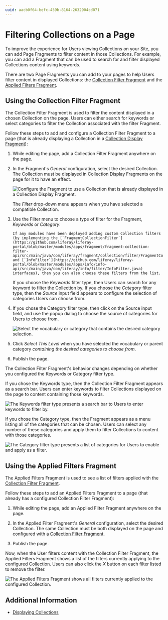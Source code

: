 ```yaml
---
uuid: aacb0f64-befc-459b-8164-2632904cd071
---
```

# Filtering Collections on a Page

To improve the experience for Users viewing Collections on your Site, you can add Page Fragments to filter content in those Collections. For example, you can add a Fragment that can be used to search for and filter displayed Collections content using keywords.

There are two Page Fragments you can add to your pages to help Users filter content in displayed Collections: the [Collection Filter Fragment](#using-the-collection-filter-fragment) and the [Applied Filters Fragment](#using-the-applied-filters-fragment).

## Using the Collection Filter Fragment

The Collection Filter Fragment is used to filter the content displayed in a chosen Collection on the page. Users can either search for keywords or select categories to filter the Collection associated with the filter Fragment.

Follow these steps to add and configure a Collection Filter Fragment to a page (that is already displaying a Collection in a [Collection Display Fragment](./displaying-collections.md#configuring-a-collection-display-fragment)):

1. While editing the page, add a Collection Filter Fragment anywhere on the page.

1. In the Fragment's *General* configuration, select the desired Collection. The Collection must be displayed in Collection Display Fragments on the page for it to have an effect.

    ![Configure the Fragment to use a Collection that is already displayed in a Collection Display Fragment.](./filtering-collections-on-a-page/images/01.png)

    The *Filter* drop-down menu appears when you have selected a compatible Collection.

1. Use the Filter menu to choose a type of filter for the Fragment, *Keywords* or *Category*.

    ```{note}
    If any modules have been deployed adding custom Collection filters (by implementing the [`FragmentCollectionFilter`](https://github.com/liferay/liferay-portal/blob/master/modules/apps/fragment/fragment-collection-filter-api/src/main/java/com/liferay/fragment/collection/filter/FragmentCollectionFilter.java) and [`InfoFilter`](https://github.com/liferay/liferay-portal/blob/master/modules/apps/info/info-api/src/main/java/com/liferay/info/filter/InfoFilter.java) interfaces), then you can also choose these filters from the list.
    ```

    If you choose the *Keywords* filter type, then Users can search for any keyword to filter the Collection by. If you choose the *Category* filter type, then the *Source* input field appears to configure the selection of categories Users can choose from.

1. If you chose the Category filter type, then click on the Source input field, and use the popup dialog to choose the source of categories for Users to choose from.

    ![Select the vocabulary or category that contains the desired category selection.](./filtering-collections-on-a-page/images/02.png)

1. Click *Select This Level* when you have selected the vocabulary or parent category *containing the desired categories to choose from*.

1. Publish the page.

The Collection Filter Fragment's behavior changes depending on whether you configured the Keywords or Category filter type.

If you chose the Keywords type, then the Collection Filter Fragment appears as a search bar. Users can enter keywords to filter Collections displayed on the page to content containing those keywords.

![The Keywords filter type presents a search bar to Users to enter keywords to filter by.](./filtering-collections-on-a-page/images/03.png)

If you chose the Category type, then the Fragment appears as a menu listing all of the categories that can be chosen. Users can select any number of these categories and apply them to filter Collections to content with those categories.

![The Category filter type presents a list of categories for Users to enable and apply as a filter.](./filtering-collections-on-a-page/images/04.png)

## Using the Applied Filters Fragment

The Applied Filters Fragment is used to see a list of filters applied with the [Collection Filter Fragment](#using-the-collection-filter-fragment).

Follow these steps to add an Applied Filters Fragment to a page (that already has a configured Collection Filter Fragment):

1. While editing the page, add an Applied Filter Fragment anywhere on the page.

1. In the Applied Filter Fragment's *General* configuration, select the desired Collection. The same Collection must be both displayed on the page and configured with a [Collection Filter Fragment](#using-the-collection-filter-fragment).

1. Publish the page.

Now, when the User filters content with the Collection Filter Fragment, the Applied Filters Fragment shows a list of the filters currently applying to the configured Collection. Users can also click the *X* button on each filter listed to remove the filter.

![The Applied Filters Fragment shows all filters currently applied to the configured Collection.](./filtering-collections-on-a-page/images/05.png)

## Additional Information

* [Displaying Collections](./displaying-collections.md)
